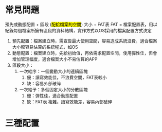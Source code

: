 # 常見問題
預先或動態配置 + 區段 (<mark>配給檔案的空間</mark>) 大小 + FAT表
FAT = 檔案配置表，用以紀錄每個檔案所擁有區段的資料結構，實作方式以OS採用的檔案配置方式決定
1. 預先配置：檔案建立時，需宣告最大使用空間，容易造成系統浪費，適合檔案大小較容易估算的系統程式，如OS
2. 動態配置：檔案建立時，先給初始值，再依需求配置空間，使用彈性佳，但會增加管理幅度，適合檔案大小不易估算的APP
3. 區段大小：
	1. 一次給序：一個變動大小的連續區塊
		1. 優：讀寫效能佳，不浪費空間，FAT表較小
		2. 缺：容易外部破碎
	2. 一次給予：多個固定大小的分散區塊
		1. 優：彈性佳，適合動態配置
		2. 缺：FAT表 複雜，讀寫效能差，容易內部破碎

# 三種配置